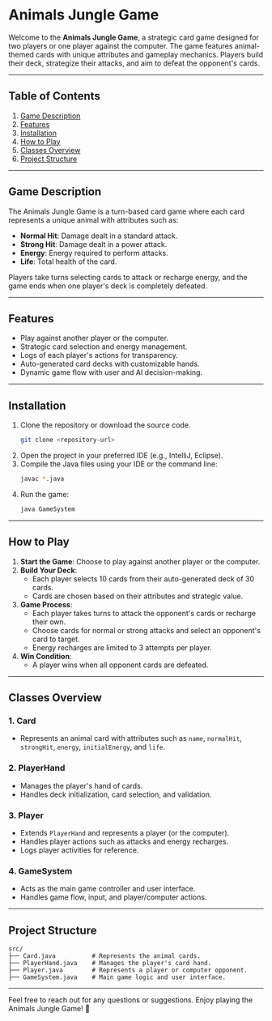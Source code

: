 
# Animals Jungle Game

Welcome to the **Animals Jungle Game**, a strategic card game designed for two players or one player against the computer. The game features animal-themed cards with unique attributes and gameplay mechanics. Players build their deck, strategize their attacks, and aim to defeat the opponent's cards.

---

## Table of Contents

1. [Game Description](#game-description)
2. [Features](#features)
3. [Installation](#installation)
4. [How to Play](#how-to-play)
5. [Classes Overview](#classes-overview)
6. [Project Structure](#project-structure)

---

## Game Description

The Animals Jungle Game is a turn-based card game where each card represents a unique animal with attributes such as:
- **Normal Hit**: Damage dealt in a standard attack.
- **Strong Hit**: Damage dealt in a power attack.
- **Energy**: Energy required to perform attacks.
- **Life**: Total health of the card.

Players take turns selecting cards to attack or recharge energy, and the game ends when one player's deck is completely defeated.

---

## Features

- Play against another player or the computer.
- Strategic card selection and energy management.
- Logs of each player's actions for transparency.
- Auto-generated card decks with customizable hands.
- Dynamic game flow with user and AI decision-making.

---

## Installation

1. Clone the repository or download the source code.
   ```bash
   git clone <repository-url>
   ```
2. Open the project in your preferred IDE (e.g., IntelliJ, Eclipse).
3. Compile the Java files using your IDE or the command line:
   ```bash
   javac *.java
   ```
4. Run the game:
   ```bash
   java GameSystem
   ```

---

## How to Play

1. **Start the Game**: Choose to play against another player or the computer.
2. **Build Your Deck**:
   - Each player selects 10 cards from their auto-generated deck of 30 cards.
   - Cards are chosen based on their attributes and strategic value.
3. **Game Process**:
   - Each player takes turns to attack the opponent's cards or recharge their own.
   - Choose cards for normal or strong attacks and select an opponent's card to target.
   - Energy recharges are limited to 3 attempts per player.
4. **Win Condition**:
   - A player wins when all opponent cards are defeated.

---

## Classes Overview

### 1. **Card**
   - Represents an animal card with attributes such as `name`, `normalHit`, `strongHit`, `energy`, `initialEnergy`, and `life`.

### 2. **PlayerHand**
   - Manages the player's hand of cards.
   - Handles deck initialization, card selection, and validation.

### 3. **Player**
   - Extends `PlayerHand` and represents a player (or the computer).
   - Handles player actions such as attacks and energy recharges.
   - Logs player activities for reference.

### 4. **GameSystem**
   - Acts as the main game controller and user interface.
   - Handles game flow, input, and player/computer actions.

---

## Project Structure

```
src/
├── Card.java          # Represents the animal cards.
├── PlayerHand.java    # Manages the player's card hand.
├── Player.java        # Represents a player or computer opponent.
├── GameSystem.java    # Main game logic and user interface.
```

---

Feel free to reach out for any questions or suggestions. Enjoy playing the Animals Jungle Game! 🐾
